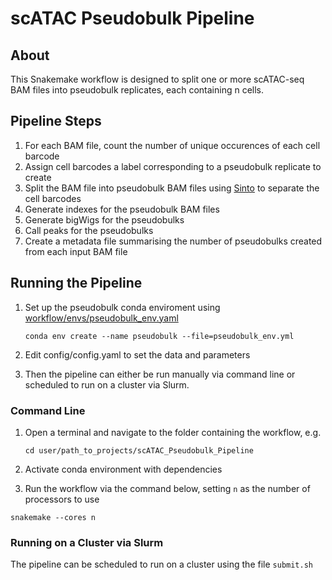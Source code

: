 # scATAC Pseudobulk Pipeline
## About
This Snakemake workflow is designed to split one or more scATAC-seq BAM files into pseudobulk replicates, each containing n cells.

## Pipeline Steps
1. For each BAM file, count the number of unique occurences of each cell barcode
2. Assign cell barcodes a label corresponding to a pseudobulk replicate to create
3. Split the BAM file into pseudobulk BAM files using [Sinto](https://timoast.github.io/sinto/) to separate the cell barcodes
4. Generate indexes for the pseudobulk BAM files
5. Generate bigWigs for the pseudobulks
6. Call peaks for the pseudobulks
7. Create a metadata file summarising the number of pseudobulks created from each input BAM file

## Running the Pipeline
1. Set up the pseudobulk conda enviroment using [workflow/envs/pseudobulk_env.yaml](https://github.com/Genome-Function-Initiative-Oxford/scATAC_Pseudobulk_Pipeline/blob/main/workflow/envs/pseudobulk_env.yaml)

   `conda env create --name pseudobulk --file=pseudobulk_env.yml`
   
3. Edit config/config.yaml to set the data and parameters
4. Then the pipeline can either be run manually via command line or scheduled to run on a cluster via Slurm.

### Command Line
1. Open a terminal and navigate to the folder containing the workflow, e.g.
   
   `cd user/path_to_projects/scATAC_Pseudobulk_Pipeline`

2. Activate conda environment with dependencies
3. Run the workflow via the command below, setting `n` as the number of processors to use

`snakemake --cores n`

### Running on a Cluster via Slurm
The pipeline can be scheduled to run on a cluster using the file `submit.sh`

